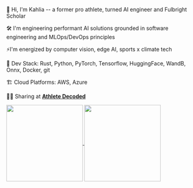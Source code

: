 🦄 Hi, I'm Kahlia -- a former pro athlete, turned AI engineer and Fulbright Scholar

🛠️ I'm engineering performant AI solutions grounded in software engineering and MLOps/DevOps principles

⚡I'm energized by computer vision, edge AI, sports x climate tech

🥞 Dev Stack: Rust, Python, PyTorch, Tensorflow, HuggingFace, WandB, Onnx, Docker, git

🏗️ Cloud Platforms: AWS, Azure

👩‍💻 Sharing at **[Athlete Decoded](https://athletedecoded.com/)**

<a href="#">
<img height="200px" align="center" src="https://github-readme-stats.vercel.app/api?username=athletedecoded&count_private=true&show_icons=true&theme=react&hide_rank=true" />
</a>
<a href="#">
<img height="200px" align="center" src="https://github-readme-stats.vercel.app/api/top-langs/?username=athletedecoded&layout=donut&theme=react&hide=HTML,SCSS,jupyter%20notebook&size_weight=0&count_weight=1" />
</a>
